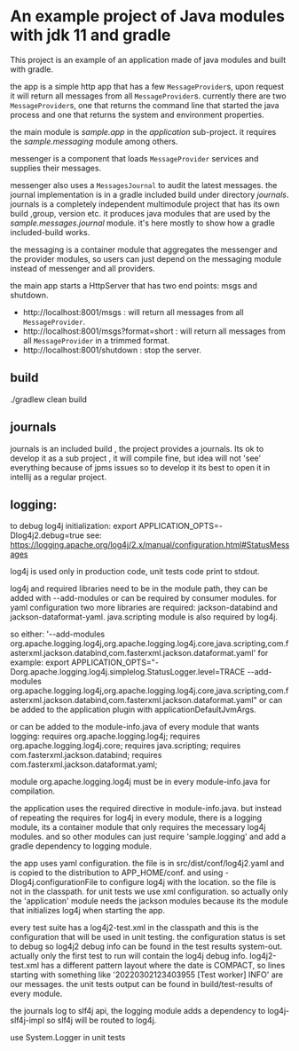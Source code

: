 # An example project of Java modules with jdk 11 and gradle

This project is an example of an application made of java modules and built with gradle.

the app is a simple http app that has a few `MessageProvider`s, upon request it will return all messages from
all `MessageProvider`s. currently there are two `MessageProvider`s, one that returns the command line that started the
java process and one that returns the system and environment properties.

the main module is *sample.app* in the *application* sub-project. it requires the *sample.messaging* module among others.

messenger is a component that loads `MessageProvider` services and supplies their messages.

messenger also uses a `MessagesJournal` to audit the latest messages. the journal implementation is in a gradle included
build under directory *journals*. journals is a completely independent multimodule project that has its own build
,group, version etc. it produces java modules that are used by the *sample.messages.journal* module. 
it's here mostly to show how a gradle included-build works.

the messaging is a container module that aggregates the messenger and the provider modules, so users can just
depend on the messaging module instead of messenger and all providers.

the main app starts a HttpServer that has two end points: msgs and shutdown.

- http://localhost:8001/msgs :
  will return all messages from all `MessageProvider`.
- http://localhost:8001/msgs?format=short :
  will return all messages from all `MessageProvider` in a trimmed format.
- http://localhost:8001/shutdown :
  stop the server.

## build

./gradlew clean build


## journals
journals is an included build , the project provides a journals. 
Its ok to develop it as a sub project , it will compile fine, but idea will not 'see' everything 
because of jpms issues so to develop it its best to open it in intellij as a regular project.


## logging:

to debug log4j initialization:
export APPLICATION_OPTS=-Dlog4j2.debug=true
see: https://logging.apache.org/log4j/2.x/manual/configuration.html#StatusMessages

log4j is used only in production code, unit tests code print to stdout.

log4j and required libraries need to be in the module path, they can be added with --add-modules
or can be required by consumer modules.
for yaml configuration two more libraries are required: jackson-databind and jackson-dataformat-yaml.
java.scripting module is also required by log4j.
 
so either:
'--add-modules org.apache.logging.log4j,org.apache.logging.log4j.core,java.scripting,com.fasterxml.jackson.databind,com.fasterxml.jackson.dataformat.yaml'
for example:
export APPLICATION_OPTS="-Dorg.apache.logging.log4j.simplelog.StatusLogger.level=TRACE 
    --add-modules org.apache.logging.log4j,org.apache.logging.log4j.core,java.scripting,com.fasterxml.jackson.databind,com.fasterxml.jackson.dataformat.yaml"
or can be added to the application plugin with applicationDefaultJvmArgs.

or can be added to the module-info.java of every module that wants logging:
requires org.apache.logging.log4j;
requires org.apache.logging.log4j.core;
requires java.scripting;
requires com.fasterxml.jackson.databind;
requires com.fasterxml.jackson.dataformat.yaml;

module org.apache.logging.log4j must be in every module-info.java for compilation.

the application uses the required directive in module-info.java. but instead of repeating the requires for log4j in 
every module, there is a logging module, its a container module that only requires the mecessary log4j modules. 
and so other modules can just require 'sample.logging' and add a gradle dependency to logging module. 

the app uses yaml configuration. the file is in src/dist/conf/log4j2.yaml and is copied to the 
distribution to APP_HOME/conf.  and using -Dlog4j.configurationFile to configure log4j with the location.
so the file is not in the classpath.
for unit tests we use xml configuration. so actually only the 'application' module needs the jackson 
modules because its the module that initializes log4j when starting the app. 

every test suite has a log4j2-test.xml in the classpath and this is the configuration that will be used in 
unit testing. the configuration status is set to debug so log4j2 debug info can be found in the test 
results system-out. actually only the first test to run will contain the log4j debug info.
log4j2-test.xml has a different pattern layout where the date is COMPACT, so lines starting with 
something like '20220302123403955 [Test worker] INFO' are our messages. 
the unit tests output can be found in build/test-results of every module.
 

the journals log to slf4j api, the logging module adds a dependency to log4j-slf4j-impl so slf4j
will be routed to log4j.

use System.Logger in unit tests 

